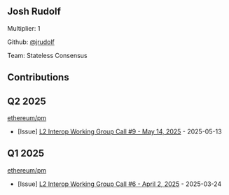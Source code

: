 
## Josh Rudolf
Multiplier: 1

Github: [@jrudolf](https://github.com/jrudolf)

Team: Stateless Consensus

## Contributions

## Q2 2025


[ethereum/pm](https://github.com/ethereum/pm)
* [Issue] [L2 Interop Working Group Call #9 - May 14, 2025](https://github.com/ethereum/pm/issues/1541) - 2025-05-13
## Q1 2025

[ethereum/pm](https://github.com/ethereum/pm)
* [Issue] [L2 Interop Working Group Call #6 - April 2, 2025](https://github.com/ethereum/pm/issues/1404) - 2025-03-24
